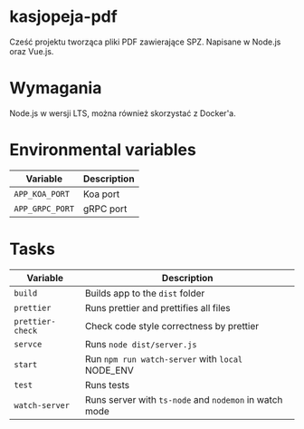 # kasjopeja-pdf

Cześć projektu tworząca pliki PDF zawierające SPZ. Napisane w Node.js oraz Vue.js.

# Wymagania

Node.js w wersji LTS, można również skorzystać z Docker'a.

# Environmental variables

Variable                                | Description
-----                                   | -----------
`APP_KOA_PORT`                          | Koa port
`APP_GRPC_PORT`                         | gRPC port

# Tasks

Variable            | Description
-----               | -----------
`build`             | Builds app to the `dist` folder
`prettier`          | Runs prettier and prettifies all files
`prettier-check`    | Check code style correctness by prettier
`servce`            | Runs `node dist/server.js`
`start`             | Run `npm run watch-server` with `local` NODE_ENV
`test`              | Runs tests
`watch-server`      | Runs server with `ts-node` and `nodemon` in watch mode

